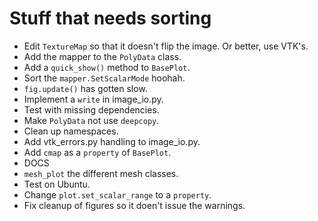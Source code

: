 # Stuff that needs sorting

- Edit `TextureMap` so that it doesn't flip the image. Or better, use VTK's.
- Add the mapper to the `PolyData` class.
- Add a `quick_show()` method to `BasePlot`.
- Sort the `mapper.SetScalarMode` hoohah.
- `fig.update()` has gotten slow.
- Implement a `write` in image_io.py.
- Test with missing dependencies.
- Make `PolyData` not use  `deepcopy`.
- Clean up namespaces.
- Add vtk_errors.py handling to image_io.py.
- Add `cmap` as a `property` of `BasePlot`.
- DOCS
- `mesh_plot` the different mesh classes.
- Test on Ubuntu.
- Change `plot.set_scalar_range` to a `property`.
- Fix cleanup of figures so it doen't issue the warnings.

